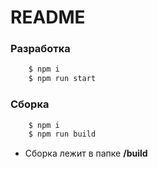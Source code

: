 README
=======================

### Разработка

```sh
	$ npm i
	$ npm run start
```

### Сборка

```sh
	$ npm i
	$ npm run build
```
* Сборка лежит в папке **/build**

